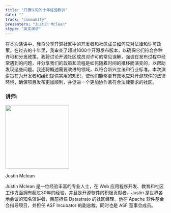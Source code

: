 ```yaml
---
title: "开源许可的十年经验教训"
date: ""
track: "community"
presenters: "Justin Mclean"
stype: "英文演讲"
---
```


在本次演讲中，我将分享开源社区中的开发者和社区成员如何应对法律和许可政策。在过去的十年里，我审查了超过1000个开源发布版本，以确保它们符合各种许可和分发政策。我将讨论开源社区成员对许可的常见误解，强调在发布过程中经常遇到的问题，并分享我们的政策和流程是如何随着时间的推移而演变的，以帮助发现这些问题。我还将概述需要改进的领域，以符合新兴立法和行业标准。本次演讲旨在为开发者和组织提供实用的知识，使他们能够更有效地应对开源软件的法律环境，确保项目发布更加顺利，并促进一个更加协作且符合法律要求的社区。

### 讲师:

<img src="https://sessionize.com/image/f7f9-400o400o1-psgL8jgznDsATwZF9JLL66.jpg" width="200" /><br/>

Justin Mclean

Justin Mclean 是一位经验丰富的专业人士，在 Web 应用程序开发、教育和社区工作方面拥有超过30年的经验，并且是开源软件的积极贡献者。Justin 是世界各地会议的知名演讲者，目前担任 Datastrato 的社区经理。他在 Apache 软件基金会指导项目，并担任 ASF Incubator 的副总裁，同时也是 ASF 董事会成员。